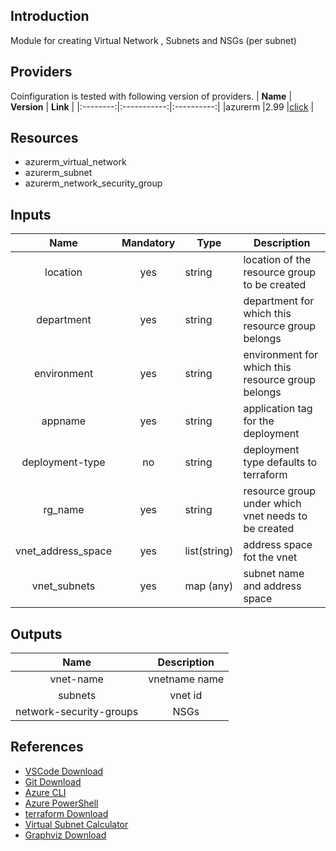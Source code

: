 ## Introduction
Module for creating Virtual Network , Subnets and NSGs (per subnet)
## Providers
Coinfiguration is tested with following version of providers.
| **Name** | **Version** | **Link** |
|:--------:|:-----------:|:----------:|
|azurerm   |2.99         |[click](https://registry.terraform.io/providers/hashicorp/azurerm) |

## Resources
- azurerm_virtual_network
- azurerm_subnet
- azurerm_network_security_group

## Inputs
| **Name**           | **Mandatory** | **Type**       |           **Description**                          |
|:--------:          |:-------------:|----------      |--------------------------------------------------  |
|location            |      yes      |  string        |location of the resource group to be created        |
|department          |      yes      |  string        |department for which this resource group belongs    |
|environment         |      yes      |  string        |environment for which this resource group belongs   |
|appname             |      yes      |  string        |application tag for the deployment                  |
|deployment-type     |      no       |  string        |deployment type defaults to terraform               |
|rg_name             |      yes      |  string        |resource group under which vnet needs to be created |
|vnet_address_space  |      yes      |  list(string)  |address space fot the vnet                          |
|vnet_subnets        |      yes      |  map (any)     |subnet name and address space                       |

## Outputs
| **Name**               |    **Description**      |
|:---------------------: |:-----------------------:|
|vnet-name               |vnetname name            |
|subnets                 |vnet id                  |
|network-security-groups |NSGs                     |

## References
- [VSCode Download](https://code.visualstudio.com/download)
- [Git Download](https://git-scm.com/downloads)
- [Azure CLI](https://docs.microsoft.com/en-us/cli/azure/)
- [Azure PowerShell](https://docs.microsoft.com/en-us/powershell/azure/)
- [terraform Download](https://www.terraform.io/downloads)
- [Virtual Subnet Calculator](https://www.davidc.net/sites/default/subnets/subnets.html)
- [Graphviz Download](https://www.graphviz.org/download/)
